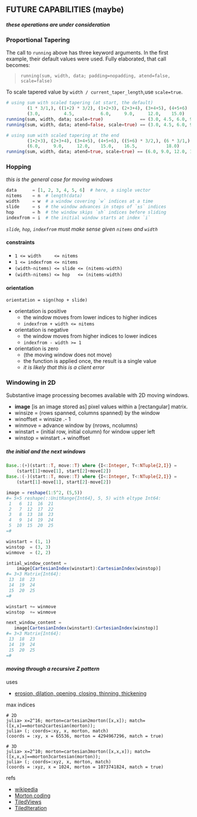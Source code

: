 ## __FUTURE CAPABILITIES (maybe)__

#### _these operations are under consideration_

### Proportional Tapering

The call to `running` above has three keyword arguments.  In the first example,
their default values were used.  Fully elaborated, that call becomes:
> `running(sum, width, data; padding=nopadding, atend=false, scale=false)`

To scale tapered value by `width / current_taper_length`,use `scale=true`.

``` julia
# using sum with scaled tapering (at start, the default)
        (1 * 3/1,), ((1+2) * 3/2), (1+2+3), (2+3+4), (3+4+5), (4+5+6)
        (3.0,         4.5,          6.0,     9.0,     12.0,    15.0)
running(sum, width, data; scale=true)              == (3.0, 4.5, 6.0, 9.0, 12.0, 15.0)
running(sum, width, data; atend=false, scale=true) == (3.0, 4.5, 6.0, 9.0, 12.0, 15.0)

# using sum with scaled tapering at the end
        (1+2+3), (2+3+4), (3+4+5), (4+5+6), ((5+6) * 3/2,), (6 * 3/1,)
        (6.0,     9.0,     12.0,    15.0,    16.5,           18.0)
running(sum, width, data; atend=true, scale=true) == (6.0, 9.0, 12.0, 15.0, 16.5, 18.0)
```

### Hopping

_this is the general case for moving windows_

``` julia
data      = [1, 2, 3, 4, 5, 6]  # here, a single vector
nitems    = n  # length(data)
width     = w  # a window covering `w` indices at a time
slide     = s  # the window advances in steps of `±s` indices
hop       = h  # the window skips `±h` indices before sliding
indexfrom = i  # the initial window starts at index `i`
```

_`slide`, `hop`, `indexfrom` must make sense given `nitems` and `width`_

#### constraints

- `1 <= width     <= nitems`
- `1 <= indexfrom <= nitems`
- `(width-nitems) <= slide <= (nitems-width)`
- `(width-nitems) <= hop   <= (nitems-width)`

#### orientation

`orientation = sign(hop + slide)`

- orientation is positive
  - the window moves from lower indices to higher indices
  - `indexfrom + width <= nitems`
- orientation is negative
  - the window moves from higher indices to lower indices
  - `indexfrom - width >= 1`
- orientation is zero
  - (the moving window does not move)
  - the function is applied once, the result is a single value
  - _it is likely that this is a client error_

###  Windowing in 2D

Substantive image processing becomes available with 2D moving windows.

- __image__ [is an image stored as] pixel values within a [rectangular] matrix.
- winsize = (rows spanned, columns spanned) by the window
- winoffset = winsize .- 1
- winmove = advance window by (nrows, ncolumns)
- winstart = (initial row, initial column) for window upper left
- winstop  = winstart .+ winoffset

##### _the initial and the next windows_

``` julia
Base.:(+)(start::T, move::T) where {I<:Integer, T<:NTuple{2,I}} =
    (start[1]+move[1], start[2]+move[2])
Base.:(-)(start::T, move::T) where {I<:Integer, T<:NTuple{2,I}} =
    (start[1]-move[1], start[2]-move[2])

image = reshape(1:5^2, (5,5))
#= 5×5 reshape(::UnitRange{Int64}, 5, 5) with eltype Int64:
 1   6  11  16  21
 2   7  12  17  22
 3   8  13  18  23
 4   9  14  19  24
 5  10  15  20  25
=#

winstart = (1, 1)
winstop  = (3, 3)
winmove  = (2, 2)

intial_window_content =
    image[CartesianIndex(winstart):CartesianIndex(winstop)]
#= 3×3 Matrix{Int64}:
 13  18  23
 14  19  24
 15  20  25
=#

winstart += winmove
winstop  += winmove

next_window_content =
   image[CartesianIndex(winstart):CartesianIndex(winstop)]
#= 3×3 Matrix{Int64}:
 13  18  23
 14  19  24
 15  20  25
=#
```

#### _moving through a recursive Z pattern_

uses
- [erosion, dilation, opening, closing, thinning, thickening](https://homepages.inf.ed.ac.uk/rbf/HIPR2/hitmiss.htm)

max indices

```
# 2D
julia> x=2^16; morton=cartesian2morton([x,x]); match= ([x,x]==morton2cartesian(morton));
julia> (; coords=:xy, x, morton, match)
(coords = :xy, x = 65536, morton = 4294967296, match = true)

# 3D
julia> x=2^10; morton=cartesian3morton([x,x,x]); match= ([x,x,x]==morton3cartesian(morton));
julia> (; coords=:xyz, x, morton, match)
(coords = :xyz, x = 1024, morton = 1073741824, match = true)

```

refs
- [wikipedia](https://en.wikipedia.org/wiki/Z-order_curve)
- [Morton coding](https://github.com/JaneliaSciComp/Morton.jl)
- [TiledViews](https://github.com/bionanoimaging/TiledViews.jl)
- [TiledIteration](https://github.com/JuliaArrays/TiledIteration.jl)
